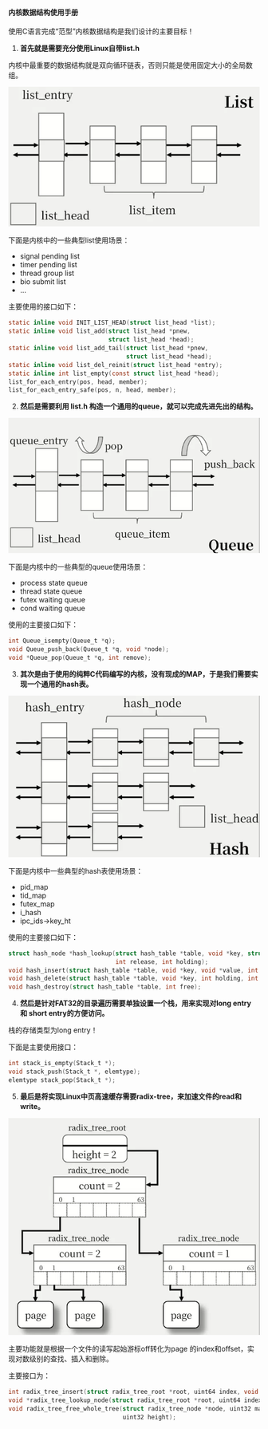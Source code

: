 #### 内核数据结构使用手册

使用C语言完成“范型”内核数据结构是我们设计的主要目标！

1. **首先就是需要充分使用Linux自带list.h** 

内核中最重要的数据结构就是双向循环链表，否则只能是使用固定大小的全局数组。

![](DS.assets/image-20230819145857233.png)

下面是内核中的一些典型list使用场景：

- signal pending list
- timer  pending list
- thread group list
- bio submit list
- ...

主要使用的接口如下：

```c
static inline void INIT_LIST_HEAD(struct list_head *list);
static inline void list_add(struct list_head *pnew, 
                            struct list_head *head);
static inline void list_add_tail(struct list_head *pnew,
                                 struct list_head *head);
static inline void list_del_reinit(struct list_head *entry);
static inline int list_empty(const struct list_head *head);
list_for_each_entry(pos, head, member);
list_for_each_entry_safe(pos, n, head, member);
```



2. **然后是需要利用 list.h 构造一个通用的queue，就可以完成先进先出的结构。**

![image-20230819150802852](DS.assets/image-20230819150802852.png)

下面是内核中的一些典型的queue使用场景：

- process state queue
- thread state queue
- futex waiting queue
- cond waiting queue

使用的主要接口如下：

```c
int Queue_isempty(Queue_t *q);
void Queue_push_back(Queue_t *q, void *node);
void *Queue_pop(Queue_t *q, int remove);
```



3. **其次是由于使用的纯粹C代码编写的内核，没有现成的MAP，于是我们需要实现一个通用的hash表。**

![image-20230819151318217](DS.assets/image-20230819151318217.png)

下面是内核中一些典型的hash表使用场景：

- pid_map
- tid_map
- futex_map
- i_hash
- ipc_ids->key_ht

使用的主要接口如下：

```c
struct hash_node *hash_lookup(struct hash_table *table, void *key, struct hash_entry **entry, 
                              int release, int holding);
void hash_insert(struct hash_table *table, void *key, void *value, int holding);
void hash_delete(struct hash_table *table, void *key, int holding, int release);
void hash_destroy(struct hash_table *table, int free);
```



4. **然后是针对FAT32的目录遍历需要单独设置一个栈，用来实现对long entry 和 short entry的方便访问。**

栈的存储类型为long entry！



下面是主要使用接口：

```c
int stack_is_empty(Stack_t *);
void stack_push(Stack_t *, elemtype);
elemtype stack_pop(Stack_t *);
```





5. **最后是将实现Linux中页高速缓存需要radix-tree，来加速文件的read和write。**

![image-20230819153036184](DS.assets/image-20230819153036184.png)

主要功能就是根据一个文件的读写起始游标off转化为page 的index和offset，实现对数级别的查找、插入和删除。

主要接口为：

```c
int radix_tree_insert(struct radix_tree_root *root, uint64 index, void *item);
void *radix_tree_lookup_node(struct radix_tree_root *root, uint64 index);
void radix_tree_free_whole_tree(struct radix_tree_node *node, uint32 max_height, 
                                uint32 height);
```



